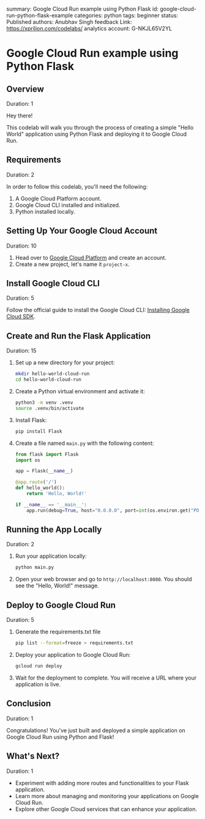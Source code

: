 summary: Google Cloud Run example using Python Flask
id: google-cloud-run-python-flask-example
categories: python
tags: beginner
status: Published 
authors: Anubhav Singh
feedback Link: https://xprilion.com/codelabs/
analytics account: G-NKJL65V2YL


# Google Cloud Run example using Python Flask

<!-- ------------------------ -->
## Overview 
Duration: 1

Hey there!

This codelab will walk you through the process of creating a simple "Hello World" application using Python Flask and deploying it to Google Cloud Run.

<!-- ------------------------ -->
## Requirements
Duration: 2

In order to follow this codelab, you'll need the following:

1. A Google Cloud Platform account.
2. Google Cloud CLI installed and initialized.
3. Python installed locally.

<!-- ------------------------ -->
## Setting Up Your Google Cloud Account
Duration: 10

1. Head over to [Google Cloud Platform](https://console.cloud.google.com/) and create an account.
2. Create a new project, let's name it `project-x`.

<!-- ------------------------ -->
## Install Google Cloud CLI
Duration: 5

Follow the official guide to install the Google Cloud CLI: [Installing Google Cloud SDK](https://cloud.google.com/sdk/docs/install).

<!-- ------------------------ -->
## Create and Run the Flask Application
Duration: 15

1. Set up a new directory for your project:
   ```bash
   mkdir hello-world-cloud-run
   cd hello-world-cloud-run
   ```

2. Create a Python virtual environment and activate it:
   ```bash
   python3 -m venv .venv
   source .venv/bin/activate
   ```

3. Install Flask:
   ```bash
   pip install Flask
   ```

4. Create a file named `main.py` with the following content:
   ```python
   from flask import Flask
   import os

   app = Flask(__name__)

   @app.route('/')
   def hello_world():
       return 'Hello, World!'

   if __name__ == '__main__':
       app.run(debug=True, host="0.0.0.0", port=int(os.environ.get("PORT", 8080)))
   ```

<!-- ------------------------ -->
## Running the App Locally
Duration: 2

1. Run your application locally:
   ```bash
   python main.py
   ```

2. Open your web browser and go to `http://localhost:8080`. You should see the "Hello, World!" message.

<!-- ------------------------ -->
## Deploy to Google Cloud Run
Duration: 5

1. Generate the requirements.txt file

    ```bash
    pip list --format=freeze > requirements.txt
    ```

2. Deploy your application to Google Cloud Run:
   ```bash
   gcloud run deploy
   ```

2. Wait for the deployment to complete. You will receive a URL where your application is live.

<!-- ------------------------ -->
## Conclusion
Duration: 1

Congratulations! You've just built and deployed a simple application on Google Cloud Run using Python and Flask!

<!-- ------------------------ -->
## What's Next?
Duration: 1

- Experiment with adding more routes and functionalities to your Flask application.
- Learn more about managing and monitoring your applications on Google Cloud Run.
- Explore other Google Cloud services that can enhance your application.
